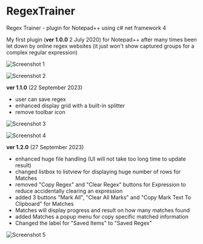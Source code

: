 # RegexTrainer
Regex Trainer - plugin for Notepad++ using c# net framework 4

My first plugin (**ver 1.0.0** 2 July 2020) for Notepad++ after many times been let down by online regex websites (it just won't show captured groups for a complex regular expression)

![Screenshot 1](https://github.com/ahmoylaw/RegexTrainer-Descriptions/blob/master/screenshot1.png)

![Screenshot 2](https://github.com/ahmoylaw/RegexTrainer-Descriptions/blob/master/screenshot2.png)


**ver 1.1.0** (22 September 2023)
- user can save regex
- enhanced display grid with a built-in splitter
- remove toolbar icon

![Screenshot 3](https://github.com/ahmoylaw/RegexTrainer-Descriptions/blob/master/screenshot3.png)

![Screenshot 4](https://github.com/ahmoylaw/RegexTrainer-Descriptions/blob/master/screenshot4.png)


**ver 1.2.0** (27 September 2023)
- enhanced huge file handling (UI will not take too long time to update result)
- changed listbox to listview for displaying huge number of rows for Matches
- removed "Copy Regex" and "Clear Regex" buttons for Expression to reduce accidentally clearing an expression
- added 3 buttons "Mark All", "Clear All Marks" and "Copy Mark Text To Clipboard" for Matches
- Matches will display progress and result on how many matches found
- added Matches a popup menu for copy specific matched information
- Changed the label for "Saved Items" to "Saved Regex"

![Screenshot 5](https://github.com/ahmoylaw/RegexTrainer-Descriptions/blob/master/screenshot5.png)